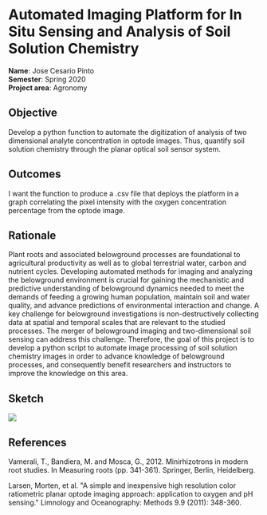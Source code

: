 # Automated Imaging Platform for In Situ Sensing and Analysis of Soil Solution Chemistry

**Name**: Jose Cesario Pinto<br/>
**Semester**: Spring 2020 <br/>
**Project area**: Agronomy

## Objective
Develop a python function to automate the digitization of analysis of two dimensional analyte concentration in optode images. Thus, quantify soil solution chemistry through the planar optical soil sensor system.
  
## Outcomes
I want the function to produce a .csv file that deploys the platform in a graph correlating the pixel intensity with the oxygen concentration percentage from the optode image.

## Rationale
Plant roots and associated belowground processes are foundational to agricultural productivity as well as to global terrestrial water, carbon and nutrient cycles. Developing automated methods for imaging and analyzing the belowground environment is crucial for gaining the mechanistic and predictive understanding of belowground dynamics needed to meet the demands of feeding a growing human population, maintain soil and water quality, and advance predictions of environmental interaction and change. A key challenge for belowground investigations is non-destructively collecting data at spatial and temporal scales that are relevant to the studied processes. The merger of belowground imaging and two-dimensional soil sensing can address this challenge. Therefore, the goal of this project is to develop a python script to automate image processing of soil solution chemistry images in order to advance knowledge of belowground processes, and consequently benefit researchers and instructors to improve the knowledge on this area. 

## Sketch

![](Desktop/Project-Images/Sketch.png)

## References
Vamerali, T., Bandiera, M. and Mosca, G., 2012. Minirhizotrons in modern root studies. In Measuring roots (pp. 341-361). Springer, Berlin, Heidelberg.

Larsen, Morten, et al. "A simple and inexpensive high resolution color ratiometric planar optode imaging approach: application to oxygen and pH sensing." Limnology and Oceanography: Methods 9.9 (2011): 348-360.
